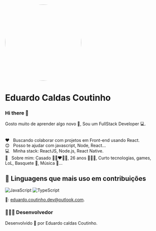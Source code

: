 <img width="250px" style="border-radius: 50%;" src="https://avatars.githubusercontent.com/u/24902151?s=460&u=aaccad4cadf1ca5dbee33a9c89d75325a23b899b&v=4">

# Eduardo Caldas Coutinho

### Hi there 👋
Gosto muito de aprender algo novo :seedling:, Sou um FullStack Developer :computer:.


<br/> :heart: &nbsp; Buscando colaborar com projetos em Front-end usando React.
<br/> :blush: &nbsp; Posso te ajudar com javascript, Node, React...
<br/> :computer: &nbsp; Minha stack: ReactJS, Node.js, React Native.
<br/> :speech_balloon:  &nbsp; Sobre mim: Casado 👩🏻‍❤️‍👨🏻, 26 anos 👨🏻‍💻, Curto tecnologias, games, LoL, Basquete :basketball:, Música :musical_note:...

## 🧠 Linguagens que mais uso em contribuições

![JavaScript](https://img.shields.io/badge/JavaScript-%23f7df1e?style=for-the-badge&logo=javascript&logoColor=black)
![TypeScript](https://img.shields.io/badge/TypeScript-%23007ACC?style=for-the-badge&logo=typescript&logoColor=white)

:email:: eduardo.coutinho.dev@outlook.com.

### 👨🏻‍💻 Desenvolvedor
Desenvolvido 💜 por Eduardo caldas Coutinho.
